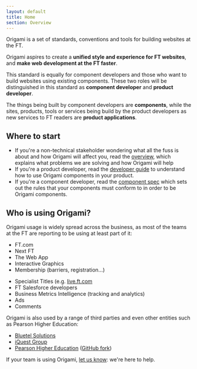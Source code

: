 ```yaml
---
layout: default
title: Home
section: Overview
---
```


<p class="alert-big">Origami is a set of standards, conventions and tools for building websites at the FT.</p>

<p class="alert-big">Origami aspires to create a <strong>unified style and experience for FT websites</strong>, and <strong>make web development at the FT faster</strong>.</p>

This standard is equally for component developers and those who want to build websites using existing components.  These two roles will be distinguished in this standard as **component developer** and **product developer**.

The things being built by component developers are **components**, while the sites, products, tools or services being build by the product developers as new services to FT readers are **product applications**.

## Where to start

* If you're a non-technical stakeholder wondering what all the fuss is about and how Origami will affect you, read the [overview]({{site.baseurl}}/docs/overview/non-technical), which explains what problems we are solving and how Origami will help
* If you're a product developer, read the [developer guide]({{site.baseurl}}/docs/developer-guide) to understand how to use Origami components in your product.
* If you're a component developer, read the [component spec]({{site.baseurl}}/docs/component-spec) which sets out the rules that your components must conform to in order to be Origami components.

## Who is using Origami?

Origami usage is widely spread across the business, as most of the teams at the FT are reporting to be using at least part of it:

<div class="o-grid-row">
	<div data-o-grid-colspan="6">
		<ul>
			<li>FT.com</li>
			<li>Next FT</li>
			<li>The Web App</li>
			<li>Interactive Graphics</li>
			<li>Membership (barriers, registration…)</li>
		</ul>
	</div>
	<div data-o-grid-colspan="6">
		<ul>
			<li>Specialist Titles (e.g. <a href="https://live.ft.com">live.ft.com</a></li>
			<li>FT Salesforce developers</li>
			<li>Business Metrics Intelligence (tracking and analytics)</li>
			<li>Ads</li>
			<li>Comments</li>
		</ul>
	</div>
</div>

Origami is also used by a range of third parties and even other entities such as Pearson Higher Education:

- [Bluetel Solutions](http://www.bluetel.co.uk/)
- [iQuest Group](http://www.iquestgroup.com/en/)
- [Pearson Higher Education](http://home.pearsonhighered.com/) ([GitHub fork](https://github.com/PearsonEducation/he-origami))

If your team is using Origami, [let us know](mailto:origami.support@ft.com): we're here to help.

